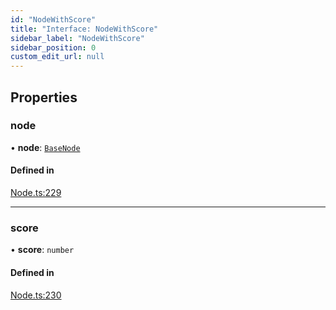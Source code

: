 ```yaml
---
id: "NodeWithScore"
title: "Interface: NodeWithScore"
sidebar_label: "NodeWithScore"
sidebar_position: 0
custom_edit_url: null
---
```


## Properties

### node

• **node**: [`BaseNode`](../classes/BaseNode.md)

#### Defined in

[Node.ts:229](https://github.com/run-llama/llamascript/blob/df4b1ad/packages/core/src/Node.ts#L229)

___

### score

• **score**: `number`

#### Defined in

[Node.ts:230](https://github.com/run-llama/llamascript/blob/df4b1ad/packages/core/src/Node.ts#L230)
